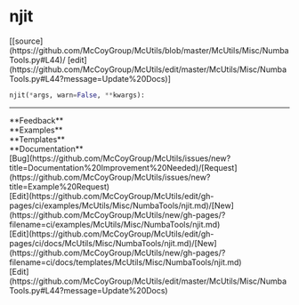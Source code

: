 # <a id="McUtils.McUtils.Misc.NumbaTools.njit">njit</a>
<div class="docs-source-link" markdown="1">
[[source](https://github.com/McCoyGroup/McUtils/blob/master/McUtils/Misc/NumbaTools.py#L44)/
[edit](https://github.com/McCoyGroup/McUtils/edit/master/McUtils/Misc/NumbaTools.py#L44?message=Update%20Docs)]
</div>

```python
njit(*args, warn=False, **kwargs): 
```













---


<div markdown="1" class="text-secondary">
<div class="container">
  <div class="row">
   <div class="col" markdown="1">
**Feedback**   
</div>
   <div class="col" markdown="1">
**Examples**   
</div>
   <div class="col" markdown="1">
**Templates**   
</div>
   <div class="col" markdown="1">
**Documentation**   
</div>
   <div class="col" markdown="1">
   
</div>
   <div class="col" markdown="1">
   
</div>
   <div class="col" markdown="1">
   
</div>
</div>
  <div class="row">
   <div class="col" markdown="1">
[Bug](https://github.com/McCoyGroup/McUtils/issues/new?title=Documentation%20Improvement%20Needed)/[Request](https://github.com/McCoyGroup/McUtils/issues/new?title=Example%20Request)   
</div>
   <div class="col" markdown="1">
[Edit](https://github.com/McCoyGroup/McUtils/edit/gh-pages/ci/examples/McUtils/Misc/NumbaTools/njit.md)/[New](https://github.com/McCoyGroup/McUtils/new/gh-pages/?filename=ci/examples/McUtils/Misc/NumbaTools/njit.md)   
</div>
   <div class="col" markdown="1">
[Edit](https://github.com/McCoyGroup/McUtils/edit/gh-pages/ci/docs/McUtils/Misc/NumbaTools/njit.md)/[New](https://github.com/McCoyGroup/McUtils/new/gh-pages/?filename=ci/docs/templates/McUtils/Misc/NumbaTools/njit.md)   
</div>
   <div class="col" markdown="1">
[Edit](https://github.com/McCoyGroup/McUtils/edit/master/McUtils/Misc/NumbaTools.py#L44?message=Update%20Docs)   
</div>
   <div class="col" markdown="1">
   
</div>
   <div class="col" markdown="1">
   
</div>
   <div class="col" markdown="1">
   
</div>
</div>
</div>
</div>